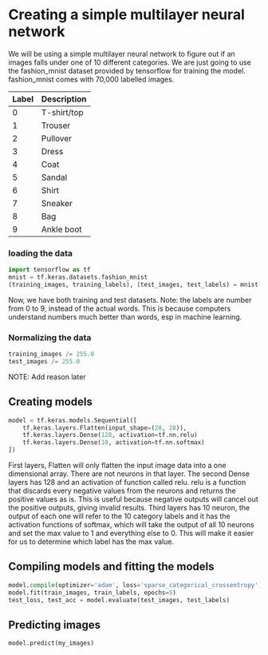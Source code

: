# Creating a simple multilayer neural network

We will be using a simple multilayer neural network to figure out if an images falls under one of
10 different categories. We are just going to use the fashion_mnist dataset provided by tensorflow
for training the model.  fashion_mnist comes with 70,000 labelled images.

| Label	| Description |
|-------|-------------|
| 0 	| T-shirt/top |
| 1 	| Trouser     |
| 2 	| Pullover    |
| 3 	| Dress       |
| 4 	| Coat        |
| 5 	| Sandal      |
| 6 	| Shirt       |
| 7 	| Sneaker     |
| 8 	| Bag         |
| 9 	| Ankle boot  |

### loading the data
```python
import tensorflow as tf
mnist = tf.keras.datasets.fashion_mnist
(training_images, training_labels), (test_images, test_labels) = mnist.load_data()
```
Now, we have both training and test datasets. Note: the labels are number from 0 to 9, instead of
the actual words. This is because computers understand numbers much better than words, esp in
machine learning.

### Normalizing the data
```python
training_images /= 255.0
test_images /= 255.0
```
NOTE: Add reason later

## Creating models
```python
model = tf.keras.models.Sequential([
    tf.keras.layers.Flatten(input_shape=(28, 28)),
    tf.keras.layers.Dense(128, activation=tf.nn.relu)
    tf.keras.layers.Dense(10, activation=tf.nn.softmax)
])
```
First layers, Flatten will only flatten the input image data into a one dimensional array. There are
not neurons in that layer. The second Dense layers has 128 and an activation of function called relu.
relu is a function that discards every negative values from the neurons and returns the positive values
as is. This is useful because negative outputs will cancel out the positive outputs, giving invalid results.
Third layers has 10 neuron, the output of each one will refer to the 10 category labels and it has 
the activation functions of softmax, which will take the output of all 10 neurons and set the max value
to 1 and everything else to 0. This will make it easier for us to determine which label has the max value.

## Compiling models and fitting the models
```python
model.compile(optimizer='adam', loss='sparse_categorical_crossentropy')
model.fit(train_images, train_labels, epochs=5)
test_loss, test_acc = model.evaluate(test_images, test_labels)
```

## Predicting images
```python
model.predict(my_images)
```
